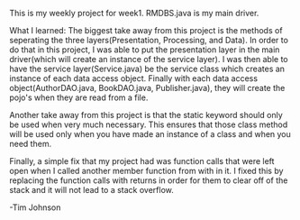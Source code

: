 This is my weekly project for week1.
RMDBS.java is my main driver.

What I learned:
The biggest take away from this project is the methods of seperating the three layers(Presentation, Processing, and Data).
In order to do that in this project, I was able to put the presentation layer in the main driver(which will create an instance of the service layer).
I was then able to have the service layer(Service.java) be the service class which creates an instance of each data access object.
Finally with each data access object(AuthorDAO.java, BookDAO.java, Publisher.java), they will create the pojo's when they are read from a file.

Another take away from this project is that the static keyword should only be used when very much necessary.
This ensures that those class method will be used only when you have made an instance of a class and when you need them.

Finally, a simple fix that my project had was function calls that were left open when I called another member function from with in it.
I fixed this by replacing the function calls with returns in order for them to clear off of the stack and it will not lead to a stack overflow.

-Tim Johnson
